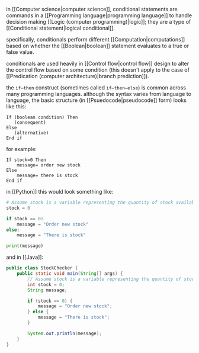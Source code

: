 in [[Computer science|computer science]], conditional statements are commands in a [[Programming language|programming language]] to handle decision making [[Logic (computer programming)|logic]]; they are a type of [[Conditional statement|logical conditional]].

specifically, conditionals perform different [[Computation|computations]] based on whether the [[Boolean|boolean]] statement evaluates to a true or false value.

conditionals are used heavily in [[Control flow|control flow]] design to alter the control flow based on some condition (this doesn't apply to the case of [[Predication (computer architecture)|branch prediction]]).

the `if–then` construct (sometimes called `if–then–else`) is common across many programming languages. although the syntax varies from language to language, the basic structure (in [[Psuedocode|pseudocode]] form) looks like this:

```
If (boolean condition) Then
   (consequent)
Else
   (alternative)
End if
```

for example:

```
If stock=0 Then
	message= order new stock
Else
	message= there is stock
End if
```

in [[Python]] this would look something like:

```python
# Assume stock is a variable representing the quantity of stock available
stock = 0

if stock == 0:
    message = "Order new stock"
else:
    message = "There is stock"

print(message)
```

and in [[Java]]:

```java
public class StockChecker {
    public static void main(String[] args) {
        // Assume stock is a variable representing the quantity of stock available
        int stock = 0;
        String message;

        if (stock == 0) {
            message = "Order new stock";
        } else {
            message = "There is stock";
        }

        System.out.println(message);
    }
}
```